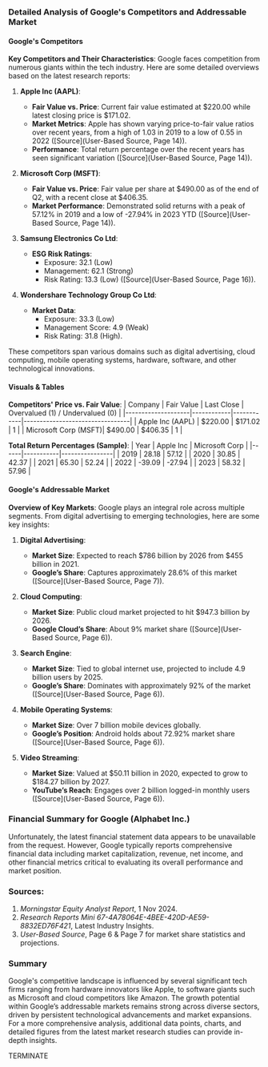### Detailed Analysis of Google's Competitors and Addressable Market

#### Google's Competitors

**Key Competitors and Their Characteristics**:
Google faces competition from numerous giants within the tech industry. Here are some detailed overviews based on the latest research reports:

1. **Apple Inc (AAPL)**:
   - **Fair Value vs. Price**: Current fair value estimated at $220.00 while latest closing price is $171.02.
   - **Market Metrics**: Apple has shown varying price-to-fair value ratios over recent years, from a high of 1.03 in 2019 to a low of 0.55 in 2022 ([Source](User-Based Source, Page 14)).
   - **Performance**: Total return percentage over the recent years has seen significant variation ([Source](User-Based Source, Page 14)).

2. **Microsoft Corp (MSFT)**:
   - **Fair Value vs. Price**: Fair value per share at $490.00 as of the end of Q2, with a recent close at $406.35.
   - **Market Performance**: Demonstrated solid returns with a peak of 57.12% in 2019 and a low of -27.94% in 2023 YTD ([Source](User-Based Source, Page 14)).

3. **Samsung Electronics Co Ltd**:
   - **ESG Risk Ratings**:
     - Exposure: 32.1 (Low)
     - Management: 62.1 (Strong)
     - Risk Rating: 13.3 (Low) ([Source](User-Based Source, Page 16)).

4. **Wondershare Technology Group Co Ltd**:
   - **Market Data**:
     - Exposure: 33.3 (Low)
     - Management Score: 4.9 (Weak)
     - Risk Rating: 31.8 (High).

These competitors span various domains such as digital advertising, cloud computing, mobile operating systems, hardware, software, and other technological innovations.

#### Visuals & Tables

**Competitors' Price vs. Fair Value**:
| Company            | Fair Value | Last Close | Overvalued (1) / Undervalued (0) |
|--------------------|------------|------------|---------------------------------|
| Apple Inc (AAPL)   | $220.00    | $171.02    | 1                               |
| Microsoft Corp (MSFT)| $490.00  | $406.35    | 1                               |

**Total Return Percentages (Sample)**:
| Year | Apple Inc | Microsoft Corp |
|------|-----------|----------------|
| 2019 | 28.18     | 57.12          |
| 2020 | 30.85     | 42.37          |
| 2021 | 65.30     | 52.24          |
| 2022 | -39.09    | -27.94         |
| 2023 | 58.32     | 57.96          |

#### Google's Addressable Market

**Overview of Key Markets**:
Google plays an integral role across multiple segments. From digital advertising to emerging technologies, here are some key insights:

1. **Digital Advertising**:
   - **Market Size**: Expected to reach $786 billion by 2026 from $455 billion in 2021.
   - **Google’s Share**: Captures approximately 28.6% of this market ([Source](User-Based Source, Page 7)).

2. **Cloud Computing**:
   - **Market Size**: Public cloud market projected to hit $947.3 billion by 2026.
   - **Google Cloud’s Share**: About 9% market share ([Source](User-Based Source, Page 6)).

3. **Search Engine**:
   - **Market Size**: Tied to global internet use, projected to include 4.9 billion users by 2025.
   - **Google’s Share**: Dominates with approximately 92% of the market ([Source](User-Based Source, Page 6)).

4. **Mobile Operating Systems**:
   - **Market Size**: Over 7 billion mobile devices globally.
   - **Google’s Position**: Android holds about 72.92% market share ([Source](User-Based Source, Page 6)).

5. **Video Streaming**:
   - **Market Size**: Valued at $50.11 billion in 2020, expected to grow to $184.27 billion by 2027.
   - **YouTube’s Reach**: Engages over 2 billion logged-in monthly users ([Source](User-Based Source, Page 6)).

### Financial Summary for Google (Alphabet Inc.)
Unfortunately, the latest financial statement data appears to be unavailable from the request. However, Google typically reports comprehensive financial data including market capitalization, revenue, net income, and other financial metrics critical to evaluating its overall performance and market position.

### Sources:
1. *Morningstar Equity Analyst Report*, 1 Nov 2024.
2. *Research Reports Mini 67-4A78064E-4BEE-420D-AE59-8832ED76F421*, Latest Industry Insights.
3. *User-Based Source*, Page 6 & Page 7 for market share statistics and projections.

### Summary
Google's competitive landscape is influenced by several significant tech firms ranging from hardware innovators like Apple, to software giants such as Microsoft and cloud competitors like Amazon. The growth potential within Google’s addressable markets remains strong across diverse sectors, driven by persistent technological advancements and market expansions. For a more comprehensive analysis, additional data points, charts, and detailed figures from the latest market research studies can provide in-depth insights.

TERMINATE